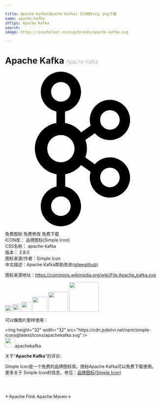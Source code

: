 ```yaml
---

title: Apache Kafka(Apache Kafka) ICON转svg、png下载
name: apache-kafka
zhTips: Apache Kafka
search: 
image: https://iconhelper.cn/svg/brands/apache-kafka.svg

---
```


# Apache Kafka  <small style="font-size: 60%;font-weight: 100">Apache Kafka</small>

<div id="svg" class="svg-wrap">
<svg role="img" viewBox="0 0 24 24" xmlns="http://www.w3.org/2000/svg"><title>Apache Kafka icon</title><path d="M16.262,13.293c-0.935,0-1.772,0.414-2.346,1.066l-1.47-1.041c0.156-0.43,0.246-0.891,0.246-1.374 c0-0.475-0.086-0.928-0.237-1.352l1.467-1.03c0.574,0.649,1.409,1.06,2.341,1.06c1.725,0,3.129-1.403,3.129-3.129 s-1.404-3.129-3.129-3.129s-3.129,1.403-3.129,3.129c0,0.309,0.047,0.607,0.13,0.889l-1.468,1.03 C11.183,8.653,10.3,8.121,9.294,7.959V6.19c1.417-0.298,2.485-1.557,2.485-3.061C11.779,1.403,10.375,0,8.65,0 S5.522,1.403,5.522,3.129c0,1.484,1.04,2.728,2.429,3.047v1.792c-1.895,0.333-3.341,1.987-3.341,3.976 c0,1.999,1.46,3.659,3.37,3.981v1.892c-1.403,0.308-2.457,1.56-2.457,3.054C5.522,22.597,6.925,24,8.65,24s3.129-1.403,3.129-3.129 c0-1.495-1.054-2.746-2.457-3.054v-1.892c0.966-0.163,1.84-0.671,2.46-1.431l1.48,1.048c-0.082,0.279-0.128,0.574-0.128,0.88 c0,1.725,1.404,3.129,3.129,3.129s3.129-1.403,3.129-3.129S17.987,13.293,16.262,13.293z M16.262,5.977 c0.837,0,1.517,0.681,1.517,1.517s-0.68,1.517-1.517,1.517c-0.836,0-1.517-0.681-1.517-1.517S15.426,5.977,16.262,5.977z M7.133,3.129c0-0.836,0.68-1.517,1.517-1.517s1.517,0.681,1.517,1.517S9.487,4.646,8.65,4.646S7.133,3.965,7.133,3.129z M10.167,20.871c0,0.836-0.68,1.517-1.517,1.517s-1.517-0.681-1.517-1.517s0.68-1.517,1.517-1.517S10.167,20.035,10.167,20.871z M8.65,14.06c-1.167,0-2.116-0.949-2.116-2.116c0-1.167,0.949-2.116,2.116-2.116c1.167,0,2.116,0.949,2.116,2.116 C10.766,13.111,9.817,14.06,8.65,14.06z M16.262,17.939c-0.837,0-1.517-0.681-1.517-1.517c0-0.836,0.68-1.517,1.517-1.517 s1.517,0.681,1.517,1.517C17.779,17.258,17.099,17.939,16.262,17.939z"/></svg>
</div>
<detail full-name='apache-kafka'></detail>

<div class="detail-page">
<p>
<span><span class="badge-success badge">免费图标</span> <span class="badge-success badge">免费修改</span>  <span class="badge-success badge">免费下载</span> </span>
<br/>
<span>
ICON库：
<span class="badge-secondary badge">品牌图标(Simple Icon)</span> 
</span>
<br/>
<span>
CSS名称：
<span class="badge-secondary badge">apache-kafka</span> 
</span>

<br/>
<span>
版本：
<span class="badge-secondary badge">2.8.0</span> 
</span>
<br/>
<span>图标来源/作者：<span class="badge-light badge">Simple Icon</span></span> 
<br/>
<span class="zh-detail">中文描述：<span class="badge-primary badge">Apache Kafka</span><span class="help-link"><span>帮助改进</span>(<a href="https://gitee.com/liuwave/icon-helper/edit/master/json/brands/apache-kafka.json" target="_blank" rel="noopener noreferrer">gitee</a><a href="https://github.com/liuwave/icon-helper/edit/master/json/brands/apache-kafka.json" target="_blank" rel="noopener noreferrer">github</a></span>)</span><br/>
</p>
</div><div class="description description alert alert-light"><p>图标来源地址：<a href="https://commons.wikimedia.org/wiki/File:Apache_kafka.svg" target="_blank" rel="noopener noreferrer">https://commons.wikimedia.org/wiki/File:Apache_kafka.svg</a></p></div>
<div class="alert alert-dark">
<img height="21" width="21" src="https://cdn.jsdelivr.net/npm/simple-icons@latest/icons/apachekafka.svg" />
<img height="24" width="24" src="https://cdn.jsdelivr.net/npm/simple-icons@latest/icons/apachekafka.svg" />
<img height="32" width="32" src="https://cdn.jsdelivr.net/npm/simple-icons@latest/icons/apachekafka.svg" />
<img height="48" width="48" src="https://cdn.jsdelivr.net/npm/simple-icons@latest/icons/apachekafka.svg" />
<img height="64" width="64" src="https://cdn.jsdelivr.net/npm/simple-icons@latest/icons/apachekafka.svg" />
<img height="96" width="96" src="https://cdn.jsdelivr.net/npm/simple-icons@latest/icons/apachekafka.svg" />

</div>
<div>
  <p>可以像图片那样使用：    
  </p>
  <div class="alert alert-primary" style="font-size: 14px">
    &lt;img height="32" width="32" src="https://cdn.jsdelivr.net/npm/simple-icons@latest/icons/apachekafka.svg" /&gt;
    <copy-btn content='<img height="32" width="32" src="https://cdn.jsdelivr.net/npm/simple-icons@latest/icons/apachekafka.svg" />'></copy-btn>
  </div>
  <div class="alert alert-secondary">
    <img height="32" width="32" src="https://cdn.jsdelivr.net/npm/simple-icons@latest/icons/apachekafka.svg" />apachekafka
    <copy-btn content="apachekafka" btn-title="复制图标名称"></copy-btn>
  </div>
</div>
<div class="icon-detail__container">
<p>关于“<b>Apache Kafka</b>”的评论:</p>
</div>
<Vssue title="关于“Apache Kafka”的评论" />
<div><p>Simple Icon是一个免费的品牌图标库。图标Apache Kafka可以免费下载使用。更多关于  Simple Icon的信息，参见：<a target="_blank" href="https://iconhelper.cn/brands.html">品牌图标(Simple Icon)</a>
</p></div>


<div style="padding:2rem 0 " class="page-nav"><p class="inner"><span class="prev">←<router-link to="/icon/apache-flink.html">Apache Flink</router-link></span> <span class="next"><router-link to="/icon/apache-maven.html">Apache Maven</router-link>→</span></p></div>
